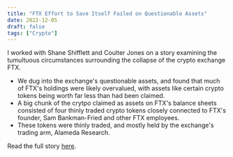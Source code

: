 ```yaml
---
title: "FTX Effort to Save Itself Failed on Questionable Assets"
date: 2022-12-05
draft: false
tags: ["Crypto"]
---
```

I worked with Shane Shifflett and Coulter Jones on a story examining the tumultuous circumstances surrounding the collapse of the crypto exchange FTX. 
- We dug into the exchange's questionable assets, and found that much of FTX's holdings were likely overvalued, with assets like certain crypto tokens being worth far less than had been claimed. 
- A big chunk of the crytpo claimed as assets on FTX's balance sheets consisted of four thinly traded crypto tokens closely connected to FTX's founder, Sam Bankman-Fried and other FTX employees.
- These tokens were thinly traded, and mostly held by the exchange's trading arm, Alameda Research.

Read the full story [here](https://www.wsj.com/articles/ftx-effort-to-save-itself-failed-on-questionable-assets-11670245668).